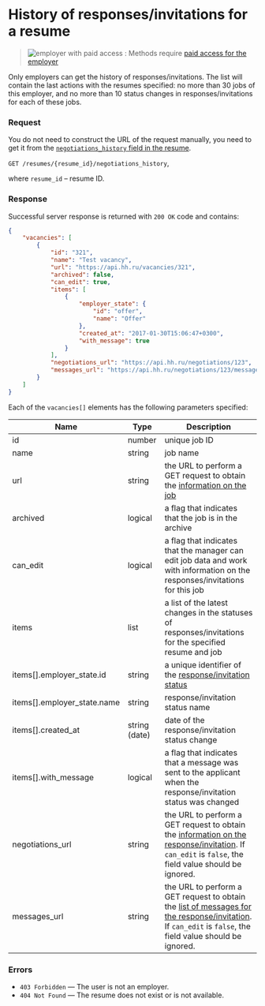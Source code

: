 # History of responses/invitations for a resume

> <img src="http://hhru.github.io/api/badges/emp_paid.png" alt="employer with paid access" /> : Methods require [paid access for the employer](/docs_eng/payable/employer_payable_methods.md)

Only employers can get the history of responses/invitations. The list will contain the last actions
with the resumes specified: no more than 30 jobs of this employer, and no more than 10 status changes in responses/invitations
for each of these jobs.


### Request

You do not need to construct the URL of the request manually, you need to get it
from the [`negotiations_history` field in the resume](resumes.md#negotiations-history-field).

`GET /resumes/{resume_id}/negotiations_history`,

where `resume_id` – resume ID.

<a name="response"></a>
### Response

Successful server response is returned with `200 OK` code and contains:

```json
{
    "vacancies": [
        {
            "id": "321",
            "name": "Test vacancy",
            "url": "https://api.hh.ru/vacancies/321",
            "archived": false,
            "can_edit": true,
            "items": [
                {
                    "employer_state": {
                        "id": "offer",
                        "name": "Offer"
                    },
                    "created_at": "2017-01-30T15:06:47+0300",
                    "with_message": true
                }
            ],
            "negotiations_url": "https://api.hh.ru/negotiations/123",
            "messages_url": "https://api.hh.ru/negotiations/123/messages"
        }
    ]
}
```

Each of the `vacancies[]` elements has the following parameters specified:

Name | Type | Description
-----|-----|---------
id | number | unique job ID
name | string | job name
url | string | the URL to perform a GET request to obtain the [information on the job](vacancies.md#item)
archived | logical | a flag that indicates that the job is in the archive
can_edit | logical | a flag that indicates that the manager can edit job data and work with information on the responses/invitations for this job
items | list | a list of the latest changes in the statuses of responses/invitations for the specified resume and job
items[].employer_state.id | string | a unique identifier of the [response/invitation status](https://api.hh.ru/openapi/en/redoc#tag/Public-directories/paths/~1dictionaries/get)
items[].employer_state.name | string | response/invitation status name
items[].created_at | string (date) | date of the response/invitation status change
items[].with_message | logical | a flag that indicates that a message was sent to the applicant when the response/invitation status was changed
negotiations_url | string | the URL to perform a GET request to obtain the [information on the response/invitation](employer_negotiations.md#get-negotiation). If `can_edit` is `false`, the field value should be ignored.
messages_url | string | the URL to perform a GET request to obtain the [list of messages for the response/invitation](employer_negotiations.md#get-messages). If `can_edit` is `false`, the field value should be ignored.

### Errors

* `403 Forbidden` — The user is not an employer.
* `404 Not Found` — The resume does not exist or is not available.
